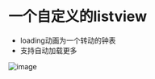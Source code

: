 # 一个自定义的listview
- loading动画为一个转动的钟表
- 支持自动加载更多

![image](https://github.com/wmhjeremy/ClockProgress/raw/master/screenshot.gif)